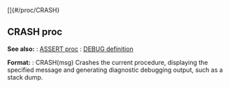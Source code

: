 []{#/proc/CRASH}
  ## CRASH proc
  **See also:**
  :   [ASSERT proc](ref/proc/ASSERT)
  :   [DEBUG definition](ref/DM/preprocessor/define/DEBUG)
  <!-- -->
  **Format:**
  :   CRASH(msg)
  Crashes the current procedure, displaying the specified message and
  generating diagnostic debugging output, such as a stack dump.